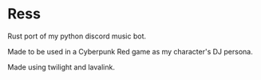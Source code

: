 # Ress
Rust port of my python discord music bot.

Made to be used in a Cyberpunk Red game as my character's DJ persona.

Made using twilight and lavalink.